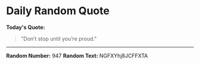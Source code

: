 # Daily Random Quote

**Today's Quote:**
> "Don’t stop until you’re proud."

---

**Random Number:** 947
**Random Text:** NGFXYhj8JCFFXTA
